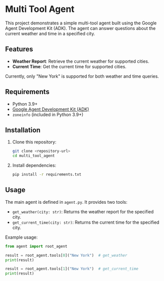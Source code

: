 # Multi Tool Agent

This project demonstrates a simple multi-tool agent built using the Google Agent Development Kit (ADK). The agent can answer questions about the current weather and time in a specified city.

## Features

- **Weather Report**: Retrieve the current weather for supported cities.
- **Current Time**: Get the current time for supported cities.

Currently, only "New York" is supported for both weather and time queries.

## Requirements

- Python 3.9+
- [Google Agent Development Kit (ADK)](https://github.com/google/agent-development-kit)
- `zoneinfo` (included in Python 3.9+)

## Installation

1. Clone this repository:
    ```bash
    git clone <repository-url>
    cd multi_tool_agent
    ```

2. Install dependencies:
    ```bash
    pip install -r requirements.txt
    ```

## Usage

The main agent is defined in `agent.py`. It provides two tools:
- `get_weather(city: str)`: Returns the weather report for the specified city.
- `get_current_time(city: str)`: Returns the current time for the specified city.

Example usage:
```python
from agent import root_agent

result = root_agent.tools[0]("New York")  # get_weather
print(result)

result = root_agent.tools[1]("New York")  # get_current_time
print(result)